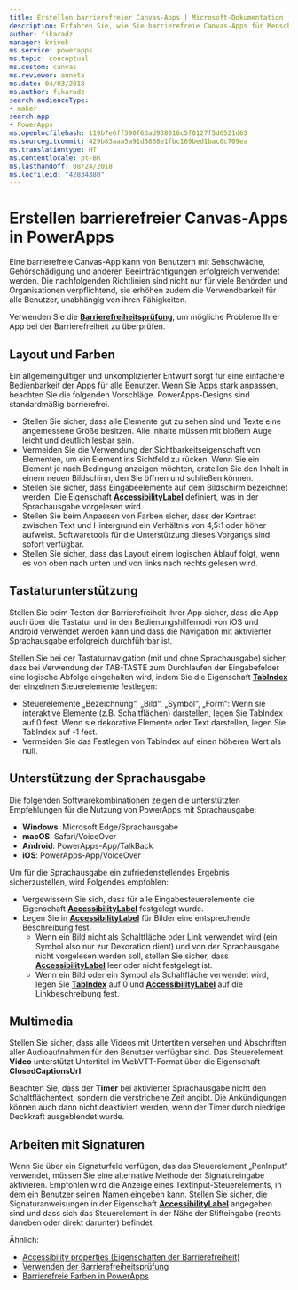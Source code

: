 ```yaml
---
title: Erstellen barrierefreier Canvas-Apps | Microsoft-Dokumentation
description: Erfahren Sie, wie Sie barrierefreie Canvas-Apps für Menschen mit Behinderungen erstellen.
author: fikaradz
manager: kvivek
ms.service: powerapps
ms.topic: conceptual
ms.custom: canvas
ms.reviewer: anneta
ms.date: 04/03/2018
ms.author: fikaradz
search.audienceType:
- maker
search.app:
- PowerApps
ms.openlocfilehash: 119b7e6ff590f63ad938016c5f0127f5d6521d65
ms.sourcegitcommit: 429b83aaa5a91d5868e1fbc169bed1bac0c709ea
ms.translationtype: HT
ms.contentlocale: pt-BR
ms.lasthandoff: 08/24/2018
ms.locfileid: "42834380"
---
```

# <a name="create-accessible-canvas-apps-in-powerapps"></a>Erstellen barrierefreier Canvas-Apps in PowerApps
Eine barrierefreie Canvas-App kann von Benutzern mit Sehschwäche, Gehörschädigung und anderen Beeinträchtigungen erfolgreich verwendet werden.  Die nachfolgenden Richtlinien sind nicht nur für viele Behörden und Organisationen verpflichtend, sie erhöhen zudem die Verwendbarkeit für alle Benutzer, unabhängig von ihren Fähigkeiten.

Verwenden Sie die **[Barrierefreiheitsprüfung](accessibility-checker.md)**, um mögliche Probleme Ihrer App bei der Barrierefreiheit zu überprüfen. 

## <a name="layout-and-color"></a>Layout und Farben
Ein allgemeingültiger und unkomplizierter Entwurf sorgt für eine einfachere Bedienbarkeit der Apps für alle Benutzer.  Wenn Sie Apps stark anpassen, beachten Sie die folgenden Vorschläge.  PowerApps-Designs sind standardmäßig barrierefrei.
- Stellen Sie sicher, dass alle Elemente gut zu sehen sind und Texte eine angemessene Größe besitzen.  Alle Inhalte müssen mit bloßem Auge leicht und deutlich lesbar sein.
- Vermeiden Sie die Verwendung der Sichtbarkeitseigenschaft von Elementen, um ein Element ins Sichtfeld zu rücken.  Wenn Sie ein Element je nach Bedingung anzeigen möchten, erstellen Sie den Inhalt in einem neuen Bildschirm, den Sie öffnen und schließen können.
- Stellen Sie sicher, dass Eingabeelemente auf dem Bildschirm bezeichnet werden. Die Eigenschaft **[AccessibilityLabel](controls/properties-accessibility.md)** definiert, was in der Sprachausgabe vorgelesen wird.
- Stellen Sie beim Anpassen von Farben sicher, dass der Kontrast zwischen Text und Hintergrund ein Verhältnis von 4,5:1 oder höher aufweist.  Softwaretools für die Unterstützung dieses Vorgangs sind sofort verfügbar.
- Stellen Sie sicher, dass das Layout einem logischen Ablauf folgt, wenn es von oben nach unten und von links nach rechts gelesen wird.


## <a name="keyboard-support"></a>Tastaturunterstützung
Stellen Sie beim Testen der Barrierefreiheit Ihrer App sicher, dass die App auch über die Tastatur und in den Bedienungshilfemodi von iOS und Android verwendet werden kann und dass die Navigation mit aktivierter Sprachausgabe erfolgreich durchführbar ist.

Stellen Sie bei der Tastaturnavigation (mit und ohne Sprachausgabe) sicher, dass bei Verwendung der TAB-TASTE zum Durchlaufen der Eingabefelder eine logische Abfolge eingehalten wird, indem Sie die Eigenschaft **[TabIndex](controls/properties-accessibility.md)** der einzelnen Steuerelemente festlegen:
- Steuerelemente „Bezeichnung“, „Bild“, „Symbol“, „Form“: Wenn sie interaktive Elemente (z.B. Schaltflächen) darstellen, legen Sie TabIndex auf 0 fest. Wenn sie dekorative Elemente oder Text darstellen, legen Sie TabIndex auf -1 fest.
- Vermeiden Sie das Festlegen von TabIndex auf einen höheren Wert als null.

## <a name="screen-reader-support"></a>Unterstützung der Sprachausgabe
Die folgenden Softwarekombinationen zeigen die unterstützten Empfehlungen für die Nutzung von PowerApps mit Sprachausgabe:

- **Windows**: Microsoft Edge/Sprachausgabe
- **macOS**: Safari/VoiceOver
- **Android**: PowerApps-App/TalkBack
- **iOS**: PowerApps-App/VoiceOver

Um für die Sprachausgabe ein zufriedenstellendes Ergebnis sicherzustellen, wird Folgendes empfohlen:

- Vergewissern Sie sich, dass für alle Eingabesteuerelemente die Eigenschaft **[AccessibilityLabel](controls/properties-accessibility.md)** festgelegt wurde.
- Legen Sie in **[AccessibilityLabel](controls/properties-accessibility.md)** für Bilder eine entsprechende Beschreibung fest.
  - Wenn ein Bild nicht als Schaltfläche oder Link verwendet wird (ein Symbol also nur zur Dekoration dient) und von der Sprachausgabe nicht vorgelesen werden soll, stellen Sie sicher, dass **[AccessibilityLabel](controls/properties-accessibility.md)** leer oder nicht festgelegt ist.
  - Wenn ein Bild oder ein Symbol als Schaltfläche verwendet wird, legen Sie **[TabIndex](controls/properties-accessibility.md)** auf 0 und **[AccessibilityLabel](controls/properties-accessibility.md)** auf die Linkbeschreibung fest.


## <a name="multimedia"></a>Multimedia
Stellen Sie sicher, dass alle Videos mit Untertiteln versehen und Abschriften aller Audioaufnahmen für den Benutzer verfügbar sind.  Das Steuerelement **Video** unterstützt Untertitel im WebVTT-Format über die Eigenschaft **ClosedCaptionsUrl**.

Beachten Sie, dass der **Timer** bei aktivierter Sprachausgabe nicht den Schaltflächentext, sondern die verstrichene Zeit angibt.  Die Ankündigungen können auch dann nicht deaktiviert werden, wenn der Timer durch niedrige Deckkraft ausgeblendet wurde.

## <a name="working-with-signatures"></a>Arbeiten mit Signaturen
Wenn Sie über ein Signaturfeld verfügen, das das Steuerelement „PenInput“ verwendet, müssen Sie eine alternative Methode der Signatureingabe aktivieren.  Empfohlen wird die Anzeige eines TextInput-Steuerelements, in dem ein Benutzer seinen Namen eingeben kann.  Stellen Sie sicher, die Signaturanweisungen in der Eigenschaft **[AccessibilityLabel](controls/properties-accessibility.md)** angegeben sind und dass sich das Steuerelement in der Nähe der Stifteingabe (rechts daneben oder direkt darunter) befindet.



Ähnlich:
- [Accessibility properties (Eigenschaften der Barrierefreiheit)](controls/properties-accessibility.md)
- [Verwenden der Barrierefreiheitsprüfung](accessibility-checker.md)
- [Barrierefreie Farben in PowerApps](accessible-apps-color.md)
